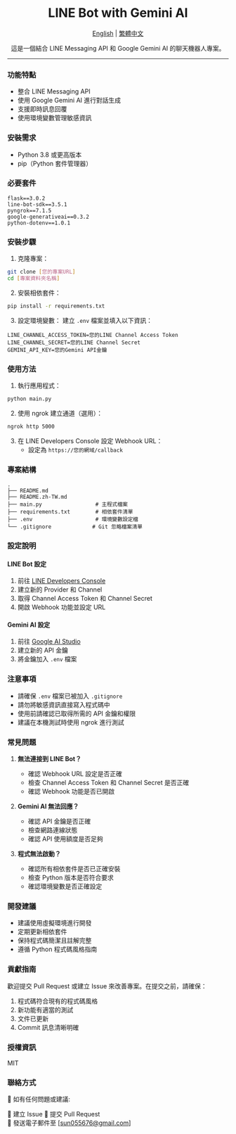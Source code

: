 <div align="center">

# LINE Bot with Gemini AI

[English](README.md) | [繁體中文](README.zh-TW.md)

這是一個結合 LINE Messaging API 和 Google Gemini AI 的聊天機器人專案。

</div>

---

### 功能特點

- 整合 LINE Messaging API
- 使用 Google Gemini AI 進行對話生成
- 支援即時訊息回覆
- 使用環境變數管理敏感資訊

### 安裝需求

- Python 3.8 或更高版本
- pip（Python 套件管理器）

### 必要套件

```plaintext
flask==3.0.2
line-bot-sdk==3.5.1
pyngrok==7.1.5
google-generativeai==0.3.2
python-dotenv==1.0.1
```

### 安裝步驟

1. 克隆專案：

```bash
git clone [您的專案URL]
cd [專案資料夾名稱]
```

2. 安裝相依套件：

```bash
pip install -r requirements.txt
```

3. 設定環境變數：
   建立 `.env` 檔案並填入以下資訊：

```plaintext
LINE_CHANNEL_ACCESS_TOKEN=您的LINE Channel Access Token
LINE_CHANNEL_SECRET=您的LINE Channel Secret
GEMINI_API_KEY=您的Gemini API金鑰
```

### 使用方法

1. 執行應用程式：

```bash
python main.py
```

2. 使用 ngrok 建立通道（選用）：

```bash
ngrok http 5000
```

3. 在 LINE Developers Console 設定 Webhook URL：
   - 設定為 `https://您的網域/callback`

### 專案結構

```plaintext
.
├── README.md
├── README.zh-TW.md
├── main.py                 # 主程式檔案
├── requirements.txt        # 相依套件清單
├── .env                    # 環境變數設定檔
└── .gitignore             # Git 忽略檔案清單
```

### 設定說明

#### LINE Bot 設定
1. 前往 [LINE Developers Console](https://developers.line.biz/console/)
2. 建立新的 Provider 和 Channel
3. 取得 Channel Access Token 和 Channel Secret
4. 開啟 Webhook 功能並設定 URL

#### Gemini AI 設定
1. 前往 [Google AI Studio](https://makersuite.google.com/app/apikey)
2. 建立新的 API 金鑰
3. 將金鑰加入 `.env` 檔案

### 注意事項

- 請確保 `.env` 檔案已被加入 `.gitignore`
- 請勿將敏感資訊直接寫入程式碼中
- 使用前請確認已取得所需的 API 金鑰和權限
- 建議在本機測試時使用 ngrok 進行測試

### 常見問題

1. **無法連接到 LINE Bot？**
   - 確認 Webhook URL 設定是否正確
   - 檢查 Channel Access Token 和 Channel Secret 是否正確
   - 確認 Webhook 功能是否已開啟

2. **Gemini AI 無法回應？**
   - 確認 API 金鑰是否正確
   - 檢查網路連線狀態
   - 確認 API 使用額度是否足夠

3. **程式無法啟動？**
   - 確認所有相依套件是否已正確安裝
   - 檢查 Python 版本是否符合要求
   - 確認環境變數是否正確設定

### 開發建議

- 建議使用虛擬環境進行開發
- 定期更新相依套件
- 保持程式碼簡潔且註解完整
- 遵循 Python 程式碼風格指南

### 貢獻指南

歡迎提交 Pull Request 或建立 Issue 來改善專案。在提交之前，請確保：

1. 程式碼符合現有的程式碼風格
2. 新功能有適當的測試
3. 文件已更新
4. Commit 訊息清晰明確

### 授權資訊

MIT

### 聯絡方式

📮 如有任何問題或建議:

🐛 建立 Issue
🔀 提交 Pull Request  
📧 發送電子郵件至 [sun055676@gmail.com]